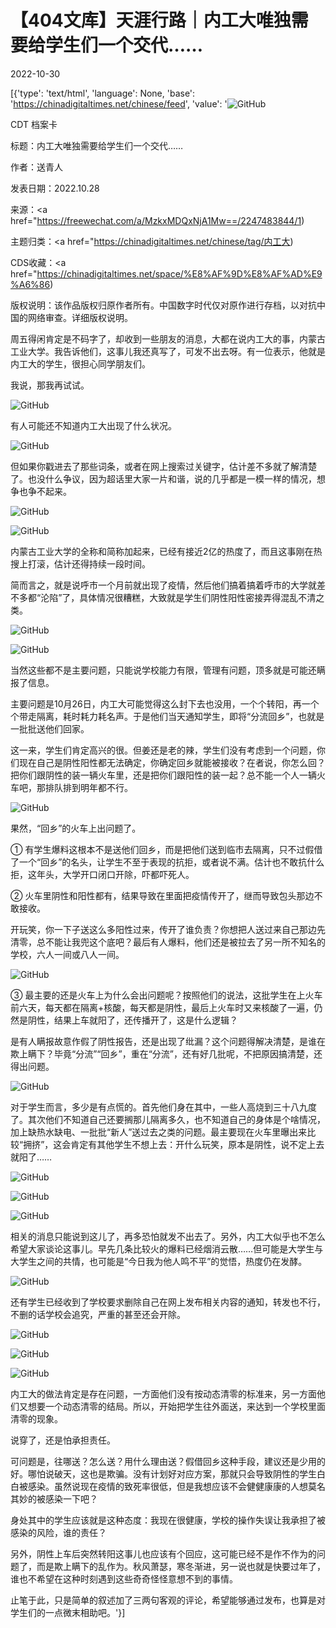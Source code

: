 # 【404文库】天涯行路｜内工大唯独需要给学生们一个交代……

2022-10-30

[{'type': 'text/html', 'language': None, 'base': 'https://chinadigitaltimes.net/chinese/feed', 'value': '![GitHub](https://chinadigitaltimes.net/chinese/files/2022/10/IMG_8668-768x539.jpg)

CDT 档案卡

标题：内工大唯独需要给学生们一个交代……

作者：送青人

发表日期：2022.10.28

来源：<a href="https://freewechat.com/a/MzkxMDQxNjA1Mw==/2247483844/1)

主题归类：<a href="https://chinadigitaltimes.net/chinese/tag/内工大)

CDS收藏：<a href="https://chinadigitaltimes.net/space/%E8%AF%9D%E8%AF%AD%E9%A6%86)

版权说明：该作品版权归原作者所有。中国数字时代仅对原作进行存档，以对抗中国的网络审查。详细版权说明。





周五得闲肯定是不码字了，却收到一些朋友的消息，大都在说内工大的事，内蒙古工业大学。我告诉他们，这事儿我还真写了，可发不出去呀。有一位表示，他就是内工大的学生，很担心同学朋友们。

我说，那我再试试。

![GitHub](https://chinadigitaltimes.net/chinese/files/2022/10/post-689057-635e0a2e35627.png)

有人可能还不知道内工大出现了什么状况。

![GitHub](https://chinadigitaltimes.net/chinese/files/2022/10/post-689057-635e0a2f250fa.png)

但如果你戳进去了那些词条，或者在网上搜索过关键字，估计差不多就了解清楚了。也没什么争议，因为超话里大家一片和谐，说的几乎都是一模一样的情况，想争也争不起来。

![GitHub](https://chinadigitaltimes.net/chinese/files/2022/10/post-689057-635e0a2f71092.png)

![GitHub](https://chinadigitaltimes.net/chinese/files/2022/10/post-689057-635e0a2fb5692.png)

内蒙古工业大学的全称和简称加起来，已经有接近2亿的热度了，而且这事刚在热搜上打滚，估计还得持续一段时间。

简而言之，就是说呼市一个月前就出现了疫情，然后他们搞着搞着呼市的大学就差不多都“沦陷”了，具体情况很糟糕，大致就是学生们阴性阳性密接弄得混乱不清之类。

![GitHub](https://chinadigitaltimes.net/chinese/files/2022/10/post-689057-635e0a301040f.png)

![GitHub](https://chinadigitaltimes.net/chinese/files/2022/10/post-689057-635e0a302169f.png)

当然这些都不是主要问题，只能说学校能力有限，管理有问题，顶多就是可能还瞒报了信息。

主要问题是10月26日，内工大可能觉得这么封下去也没用，一个个转阳，再一个个带走隔离，耗时耗力耗名声。于是他们当天通知学生，即将“分流回乡”，也就是一批批送他们回家。

这一来，学生们肯定高兴的很。但姜还是老的辣，学生们没有考虑到一个问题，你们现在自己是阴性阳性都无法确定，你确定回乡就能被接收？在者说，你怎么回？把你们跟阴性的装一辆火车里，还是把你们跟阳性的装一起？总不能一个人一辆火车吧，那排队排到明年都不行。

![GitHub](https://chinadigitaltimes.net/chinese/files/2022/10/post-689057-635e0a306b262.png)

果然，“回乡”的火车上出问题了。

① 有学生爆料这根本不是送他们回乡，而是把他们送到临市去隔离，只不过假借了一个“回乡”的名头，让学生不至于表现的抗拒，或者说不满。估计也不敢抗什么拒，这年头，大学开口闭口开除，吓都吓死人。

② 火车里阴性和阳性都有，结果导致在里面把疫情传开了，继而导致包头那边不敢接收。

开玩笑，你一下子送这么多阳性过来，传开了谁负责？你想把人送过来自己那边先清零，总不能让我兜这个底吧？最后有人爆料，他们还是被拉去了另一所不知名的学校，六人一间或八人一间。

![GitHub](https://chinadigitaltimes.net/chinese/files/2022/10/post-689057-635e0a32e8a3e.png)

③ 最主要的还是火车上为什么会出问题呢？按照他们的说法，这批学生在上火车前六天，每天都在隔离+核酸，每天都是阴性，最后上火车时又来核酸了一遍，仍然是阴性，结果上车就阳了，还传播开了，这是什么逻辑？

是有人瞒报故意作假了阴性报告，还是出现了纰漏？这个问题得解决清楚，是谁在欺上瞒下？毕竟“分流”“回乡”，重在“分流”，还有好几批呢，不把原因搞清楚，还得出问题。

![GitHub](https://chinadigitaltimes.net/chinese/files/2022/10/post-689057-635e0a34f2e32.png)

对于学生而言，多少是有点慌的。首先他们身在其中，一些人高烧到三十八九度了。其次他们不知道自己还要搁那儿隔离多久，也不知道自己的身体是个啥情况，加上缺热水缺电、一批批“新人”送过去之类的问题。最主要现在火车里曝出来比较“拥挤”，这会肯定有其他学生不想上去：开什么玩笑，原本是阴性，说不定上去就阳了……

![GitHub](https://chinadigitaltimes.net/chinese/files/2022/10/post-689057-635e0a354df3b.png)

![GitHub](https://chinadigitaltimes.net/chinese/files/2022/10/post-689057-635e0a357025c.png)

![GitHub](https://chinadigitaltimes.net/chinese/files/2022/10/post-689057-635e0a36dee28.png)

相关的消息只能说到这儿了，再多恐怕就发不出去了。另外，内工大似乎也不怎么希望大家谈论这事儿。早先几条比较火的爆料已经烟消云散……但可能是大学生与大学生之间的共情，也可能是“今日我为他人鸣不平”的觉悟，热度仍在发酵。

![GitHub](https://chinadigitaltimes.net/chinese/files/2022/10/post-689057-635e0a373ec1c.png)

还有学生已经收到了学校要求删除自己在网上发布相关内容的通知，转发也不行，不删的话学校会追究，严重的甚至还会开除。

![GitHub](https://chinadigitaltimes.net/chinese/files/2022/10/post-689057-635e0a379ff4f.png)

![GitHub](https://chinadigitaltimes.net/chinese/files/2022/10/post-689057-635e0a38e6182.png)

![GitHub](https://chinadigitaltimes.net/chinese/files/2022/10/post-689057-635e0a3ae085b.png)

内工大的做法肯定是存在问题，一方面他们没有按动态清零的标准来，另一方面他们又想要一个动态清零的结局。所以，开始把学生往外面送，来达到一个学校里面清零的现象。

说穿了，还是怕承担责任。

可问题是，往哪送？怎么送？用什么理由送？假借回乡这种手段，建议还是少用的好。哪怕说破天，这也是欺骗。没有计划好对应方案，那就只会导致阴性的学生白白被感染。虽然说现在疫情的致死率很低，但是我想应该不会健健康康的人想莫名其妙的被感染一下吧？

身处其中的学生应该就是这种态度：我现在很健康，学校的操作失误让我承担了被感染的风险，谁的责任？

另外，阴性上车后突然转阳这事儿也应该有个回应，这可能已经不是作不作为的问题了，而是欺上瞒下的乱作为。秋风萧瑟，寒冬渐进，另一说也就是快要过年了，谁也不希望在这种时刻遇到这些奇奇怪怪意想不到的事情。

止笔于此，只是简单的叙述加了三两句客观的评论，希望能够通过发布，也算是对学生们的一点微末相助吧。'}]